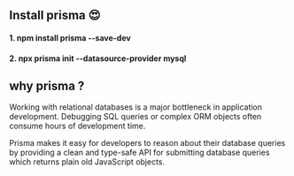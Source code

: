 ## Install prisma 😍

<h4>1. npm install prisma --save-dev</h4>
<h4>2. npx prisma init --datasource-provider mysql</h4>
 
## why prisma ?
<p>Working with relational databases is a major bottleneck in application development. Debugging SQL queries or complex ORM objects often consume hours of development time.

Prisma makes it easy for developers to reason about their database queries by providing a clean and type-safe API for submitting database queries which returns plain old JavaScript objects.</p>
